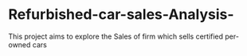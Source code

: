 # Refurbished-car-sales-Analysis-
This project aims to explore the Sales of firm which sells certified per-owned cars
